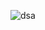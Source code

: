 ![dsa](https://user-images.githubusercontent.com/96253880/170850607-533641cc-ed88-4450-93c0-a6e075cc6bc9.png)
